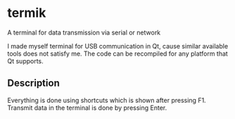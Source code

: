 # termik
A terminal for data transmission via serial or network

I made myself terminal for USB communication in Qt, cause similar available tools does not satisfy me.
The code can be recompiled for any platform that Qt supports.

## Description
Everything is done using shortcuts which is shown after pressing F1.
Transmit data in the terminal is done by pressing Enter.
